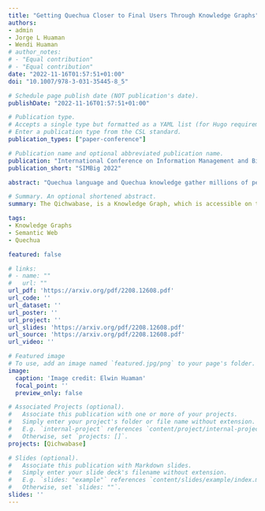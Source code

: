 ```yaml
---
title: "Getting Quechua Closer to Final Users Through Knowledge Graphs"
authors:
- admin
- Jorge L Huaman
- Wendi Huaman
# author_notes:
# - "Equal contribution"
# - "Equal contribution"
date: "2022-11-16T01:57:51+01:00"
doi: "10.1007/978-3-031-35445-8_5"

# Schedule page publish date (NOT publication's date).
publishDate: "2022-11-16T01:57:51+01:00"

# Publication type.
# Accepts a single type but formatted as a YAML list (for Hugo requirements).
# Enter a publication type from the CSL standard.
publication_types: ["paper-conference"]

# Publication name and optional abbreviated publication name.
publication: "International Conference on Information Management and Big Data (SIMBig 2022)"
publication_short: "SIMBig 2022"

abstract: "Quechua language and Quechua knowledge gather millions of people around the world, especially in several countries in South America. Unfortunately, there are only a few resources available to Quechua communities, and they are mainly stored in unstructured format. In this paper, the Quechua Knowledge Graph is envisioned and generated as an effort to get Quechua language and knowledge closer to the Quechua communities, researchers, and technology developers. The process model for building the Quechua Knowledge Graph involved its creation, hosting, curation, and deployment phases. Currently, there are 553,636 triples stored in the Quechua Knowledge Graph, which is accessible on the Web, retrievable by machines, and curated by users. To showcase the deployment of the Quechua Knowledge Graph, use cases and future work are described."

# Summary. An optional shortened abstract.
summary: The Qichwabase, is a Knowledge Graph, which is accessible on the Web, retrievable by machines, and curated by Quechua users..

tags:
- Knowledge Graphs
- Semantic Web
- Quechua

featured: false

# links:
# - name: ""
#   url: ""
url_pdf: 'https://arxiv.org/pdf/2208.12608.pdf'
url_code: ''
url_dataset: ''
url_poster: ''
url_project: ''
url_slides: 'https://arxiv.org/pdf/2208.12608.pdf'
url_source: 'https://arxiv.org/pdf/2208.12608.pdf'
url_video: ''

# Featured image
# To use, add an image named `featured.jpg/png` to your page's folder. 
image:
  caption: 'Image credit: Elwin Huaman'
  focal_point: ''
  preview_only: false

# Associated Projects (optional).
#   Associate this publication with one or more of your projects.
#   Simply enter your project's folder or file name without extension.
#   E.g. `internal-project` references `content/project/internal-project/index.md`.
#   Otherwise, set `projects: []`.
projects: [Qichwabase]

# Slides (optional).
#   Associate this publication with Markdown slides.
#   Simply enter your slide deck's filename without extension.
#   E.g. `slides: "example"` references `content/slides/example/index.md`.
#   Otherwise, set `slides: ""`.
slides: ''
---
```

